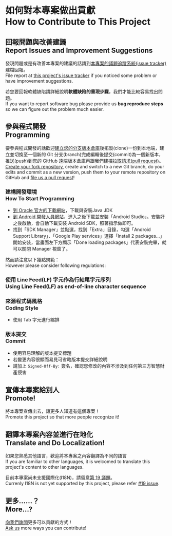 # 如何對本專案做出貢獻<br />How to Contribute to This Project
## 回報問題與改善建議<br />Report Issues and Improvement Suggestions
發現問題或是有改善本專案的建議的話請到[本專案的議題追蹤系統(issue tracker)](https://github.com/NTOUCS-Android-App-Design-1041-Team-16/NTOU-Wifi-AutoLogin/issues)建檔回報。  
File report at [this project's issue tracker](https://github.com/NTOUCS-Android-App-Design-1041-Team-16/NTOU-Wifi-AutoLogin/issues) if you noticed some problem or have improvement suggestions.

若您要回報軟體缺陷請詳細說明**軟體缺陷的重現步驟**，我們才能比較容易找出問題。  
If you want to report software bug please provide us **bug reproduce steps** so we can figure out the problem much easier.

## 參與程式開發<br />Programming
要參與程式開發的話歡迎[建立您的分支版本倉庫](https://github.com/NTOUCS-Android-App-Design-1041-Team-16/NTOU-Wifi-AutoLogin/fork)後拓製(clone)一份到本地端，建立並切換至一個新的 Git 分支(branch)完成編輯後提交(commit)為一個新版本，推送(push)到您的 GitHub 遠端版本倉庫再跟我們[建檔拉取請求(pull request)](https://github.com/NTOUCS-Android-App-Design-1041-Team-16/NTOU-Wifi-AutoLogin/pull/new)。  
[Create your fork repository](https://github.com/NTOUCS-Android-App-Design-1041-Team-16/NTOU-Wifi-AutoLogin/fork), create and switch to a new Git branch, do your edits and commit as a new version, push them to your remote repository on GitHub and [file us a pull request](https://github.com/NTOUCS-Android-App-Design-1041-Team-16/NTOU-Wifi-AutoLogin/pull/new)!

### 建構開發環境<br />How To Start Programming
* [到 Oracle 官方的下載網站](http://www.oracle.com/technetwork/java/javase/downloads/)，下載與安裝Java  JDK
* [到 Android 開發人員網站](http://developer.android.com/sdk/)，進入之後下載並安裝「Android Studio」。安裝好之後啟動，會自動下載安裝 Android SDK，照著指示做即可。
* 找到「SDK Manager」並點選，找到「Extra」目錄，勾選「Android Support Library」、「Google Play services」選擇「Install 2 packages…」開始安裝，當畫面左下方顯示「Done loading packages」代表安裝完畢，就可以關閉 Manager 視窗了。

然而請注意以下幾點規範：  
However please consider following regulations:

### 使用 Line Feed(LF) 字元作為行結尾字元序列<br />Using Line Feed(LF) as end-of-line character sequence

### 來源程式碼風格<br />Coding Style
* 使用 Tab 字元進行縮排

### 版本提交<br />Commit
* 使用容易理解的版本提交標題
* 若變更內容很顯而易見可省略版本提交詳細說明
* 請加上 `Signed-Off-By:` 簽名，確認您修改的內容不涉及到任何第三方智慧財產侵害

## 宣傳本專案給別人<br />Promote!
將本專案宣傳出去，讓更多人知道有這個專案！  
Promote this project so that more people recognize it!

## 翻譯本專案內容並進行在地化<br />Translate and Do Localization!
如果您熟悉其他語言，歡迎將本專案之內容翻譯為不同的語言  
If you are familiar to other languages, it is welcomed to translate this project's content to other languages.

目前本專案尚未支援國際化(I18N)，請留意[第 19 議題](https://github.com/NTOUCS-Android-App-Design-1041-Team-16/NTOU-Wifi-AutoLogin/issues/19)。  
Currenly I18N is not yet supported by this project, please refer [#19 issue](https://github.com/NTOUCS-Android-App-Design-1041-Team-16/NTOU-Wifi-AutoLogin/issues/19).

## 更多……？<br />More...?
[向我們詢問](https://github.com/NTOUCS-Android-App-Design-1041-Team-16/NTOU-Wifi-AutoLogin/issues)更多可以貢獻的方式！    
[Ask us](https://github.com/NTOUCS-Android-App-Design-1041-Team-16/NTOU-Wifi-AutoLogin/issues) more ways you can contribute!
